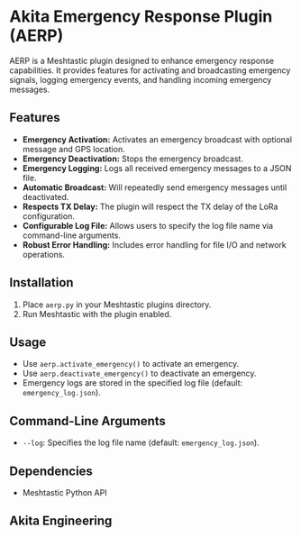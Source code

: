 # Akita Emergency Response Plugin (AERP)

AERP is a Meshtastic plugin designed to enhance emergency response capabilities. It provides features for activating and broadcasting emergency signals, logging emergency events, and handling incoming emergency messages.

## Features

-   **Emergency Activation:** Activates an emergency broadcast with optional message and GPS location.
-   **Emergency Deactivation:** Stops the emergency broadcast.
-   **Emergency Logging:** Logs all received emergency messages to a JSON file.
-   **Automatic Broadcast:** Will repeatedly send emergency messages until deactivated.
-   **Respects TX Delay:** The plugin will respect the TX delay of the LoRa configuration.
-   **Configurable Log File:** Allows users to specify the log file name via command-line arguments.
-   **Robust Error Handling:** Includes error handling for file I/O and network operations.

## Installation

1.  Place `aerp.py` in your Meshtastic plugins directory.
2.  Run Meshtastic with the plugin enabled.

## Usage

-   Use `aerp.activate_emergency()` to activate an emergency.
-   Use `aerp.deactivate_emergency()` to deactivate an emergency.
-   Emergency logs are stored in the specified log file (default: `emergency_log.json`).

## Command-Line Arguments

-   `--log`: Specifies the log file name (default: `emergency_log.json`).

## Dependencies

-   Meshtastic Python API

## Akita Engineering
